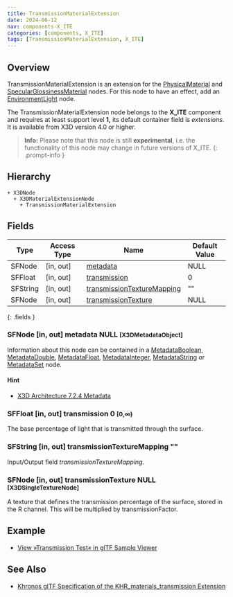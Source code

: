 ```yaml
---
title: TransmissionMaterialExtension
date: 2024-06-12
nav: components-X_ITE
categories: [components, X_ITE]
tags: [TransmissionMaterialExtension, X_ITE]
---
```

<style>
.post h3 {
   word-spacing: 0.2em;
}
</style>

## Overview

TransmissionMaterialExtension is an extension for the [PhysicalMaterial](../../shape/physicalmaterial/) and [SpecularGlossinessMaterial](../specularglossinessmaterial/) nodes. For this node to have an effect, add an [EnvironmentLight](../../lighting/environmentlight) node.

The TransmissionMaterialExtension node belongs to the **X_ITE** component and requires at least support level **1,** its default container field is *extensions.* It is available from X3D version 4.0 or higher.

>**Info:** Please note that this node is still **experimental**, i.e. the functionality of this node may change in future versions of X_ITE.
{: .prompt-info }

## Hierarchy

```
+ X3DNode
  + X3DMaterialExtensionNode
    + TransmissionMaterialExtension
```

## Fields

| Type | Access Type | Name | Default Value |
| ---- | ----------- | ---- | ------------- |
| SFNode | \[in, out\] | [metadata](#sfnode-in-out-metadata-null-x3dmetadataobject) | NULL  |
| SFFloat | \[in, out\] | [transmission](#sffloat-in-out-transmission-0-0) | 0  |
| SFString | \[in, out\] | [transmissionTextureMapping](#sfstring-in-out-transmissiontexturemapping-) | "" |
| SFNode | \[in, out\] | [transmissionTexture](#sfnode-in-out-transmissiontexture-null-x3dsingletexturenode) | NULL  |
{: .fields }

### SFNode [in, out] **metadata** NULL <small>[X3DMetadataObject]</small>

Information about this node can be contained in a [MetadataBoolean](/x_ite/components/core/metadataboolean/), [MetadataDouble](/x_ite/components/core/metadatadouble/), [MetadataFloat](/x_ite/components/core/metadatafloat/), [MetadataInteger](/x_ite/components/core/metadatainteger/), [MetadataString](/x_ite/components/core/metadatastring/) or [MetadataSet](/x_ite/components/core/metadataset/) node.

#### Hint

- [X3D Architecture 7.2.4 Metadata](https://www.web3d.org/specifications/X3Dv4/ISO-IEC19775-1v4-IS/Part01/components/core.html#Metadata)

### SFFloat [in, out] **transmission** 0 <small>[0,∞)</small>

The base percentage of light that is transmitted through the surface.

### SFString [in, out] **transmissionTextureMapping** ""

Input/Output field *transmissionTextureMapping*.

### SFNode [in, out] **transmissionTexture** NULL <small>[X3DSingleTextureNode]</small>

A texture that defines the transmission percentage of the surface, stored in the R channel. This will be multiplied by transmissionFactor.

## Example

- [View »Transmission Test« in glTF Sample Viewer](/x_ite/laboratory/gltf-sample-viewer/?url=TransmissionTest)

## See Also

- [Khronos glTF Specification of the KHR_materials_transmission Extension](https://github.com/KhronosGroup/glTF/tree/main/extensions/2.0/Khronos/KHR_materials_transmission)
